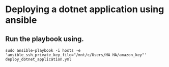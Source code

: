 # Deploying a dotnet application using ansible

## Run the playbook using.
`sudo ansible-playbook -i hosts -e 'ansible_ssh_private_key_file="/mnt/c/Users/HA HA/amazon_key"'  deploy_dotnet_application.yml`


